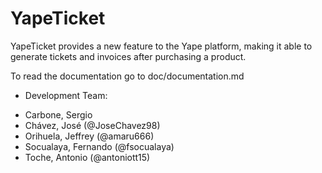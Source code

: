 # YapeTicket

YapeTicket provides a new feature to the Yape platform, making it able to generate tickets and invoices after purchasing a product.

To read the documentation go to doc/documentation.md

* Development Team:
- Carbone, Sergio
- Chávez, José (@JoseChavez98) 
- Orihuela, Jeffrey (@amaru666)
- Socualaya, Fernando (@fsocualaya)
- Toche, Antonio (@antoniott15)
